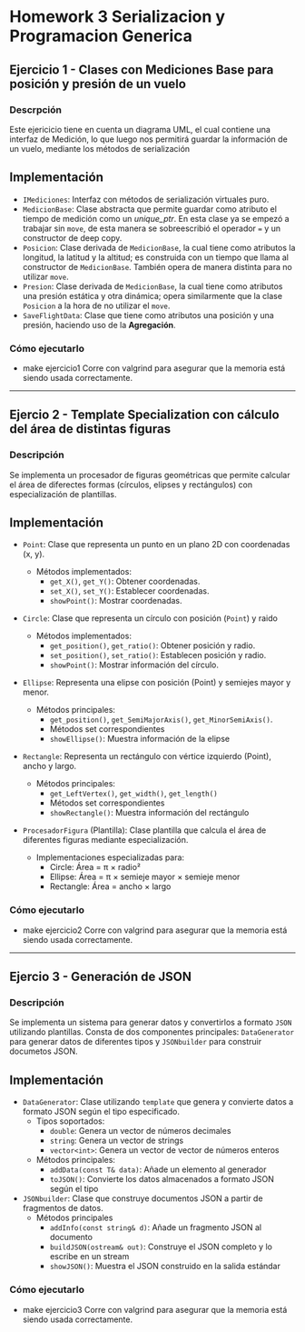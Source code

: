 # Homework 3 Serializacion y Programacion Generica
## **Ejercicio 1 - Clases con Mediciones Base para posición y presión de un vuelo**
### **Descrpción**
Este ejericicio tiene en cuenta un diagrama UML, el cual contiene una interfaz de Medición, lo que luego nos permitirá guardar la información de un vuelo, mediante los métodos de serialización

## **Implementación**
- `IMediciones`: Interfaz con métodos de serialización virtuales puro.
- `MedicionBase`: Clase abstracta que permite guardar como atributo el tiempo de medición como un *unique_ptr*. En esta clase ya se empezó a trabajar sin `move`, de esta manera se sobreescribió el operador `=` y un constructor de deep copy.
- `Posicion`: Clase derivada de `MedicionBase`, la cual tiene como atributos la longitud, la latitud y la altitud; es construida con un tiempo que llama al constructor de `MedicionBase`. También opera de manera distinta para no utilizar `move`.
- `Presion`: Clase derivada de `MedicionBase`, la cual tiene como atributos una presión estática y otra dinámica; opera similarmente que la clase `Posicion` a la hora de no utilizar el `move`.
- `SaveFlightData`: Clase que tiene como atributos una posición y una presión, haciendo uso de la **Agregación**.

### **Cómo ejecutarlo**
- make ejercicio1
Corre con valgrind para asegurar que la memoria está siendo usada correctamente.
---
## **Ejercio 2 - Template Specialization con cálculo del área de distintas figuras**
### Descripción
Se implementa un procesador de figuras geométricas que permite calcular el área de diferectes formas (círculos, elipses y rectángulos) con especialización de plantillas.

## **Implementación**
- `Point`: Clase que representa un punto en un plano 2D con coordenadas (x, y).
    - Métodos implementados:
        - `get_X()`, `get_Y()`: Obtener coordenadas.
        - `set_X()`, `set_Y()`: Establecer coordenadas.
        - `showPoint()`: Mostrar coordenadas.
- `Circle`: Clase que representa un círculo con posición (`Point`) y raido
    - Métodos implementados:
        - `get_position()`, `get_ratio()`: Obtener posición y radio.
        - `set_position()`, `set_ratio()`: Establecen posición y radio.
        - `showPoint()`: Mostrar información del círculo.
- `Ellipse`: Representa una elipse con posición (Point) y semiejes mayor y menor.

    - Métodos principales:
        - `get_position()`, `get_SemiMajorAxis()`, `get_MinorSemiAxis()`.
        - Métodos set correspondientes
        - `showEllipse()`: Muestra información de la elipse
- `Rectangle`: Representa un rectángulo con vértice izquierdo (Point), ancho y largo.
    - Métodos principales:
    	- `get_LeftVertex()`, `get_width()`, `get_length()`
        - Métodos set correspondientes
        - `showRectangle()`: Muestra información del rectángulo

- `ProcesadorFigura` (Plantilla): Clase plantilla que calcula el área de diferentes figuras mediante especialización.
    - Implementaciones especializadas para:
        - Circle: Área = π × radio²
        - Ellipse: Área = π × semieje mayor × semieje menor
        - Rectangle: Área = ancho × largo

### **Cómo ejecutarlo**
- make ejercicio2
Corre con valgrind para asegurar que la memoria está siendo usada correctamente.
---
## **Ejercio 3 - Generación de JSON**
### Descripción
Se implementa un sistema para generar datos y convertirlos a formato `JSON` utilizando plantillas. Consta de dos componentes principales: `DataGenerator` para generar datos de diferentes tipos y `JSONbuilder` para construir documetos JSON.

## **Implementación**
- `DataGenerator`: Clase utilizando `template` que genera y convierte datos a formato JSON según el tipo especificado.
    - Tipos soportados:
        - `double`: Genera un vector de números decimales
        - `string`: Genera un vector de strings
        - `vector<int>`: Genera un vector de vector de números enteros
    - Métodos principales:
        - `addData(const T& data)`: Añade un elemento al generador
        - `toJSON()`: Convierte los datos almacenados a formato JSON según el tipo
- `JSONbuilder`: Clase que construye documentos JSON a partir de fragmentos de datos.
    - Métodos principales
        - `addInfo(const string& d)`: Añade un fragmento JSON al documento
        - `buildJSON(ostream& out)`: Construye el JSON completo y lo escribe en un stream
        - `showJSON()`: Muestra el JSON construido en la salida estándar

### **Cómo ejecutarlo**
- make ejercicio3
Corre con valgrind para asegurar que la memoria está siendo usada correctamente.